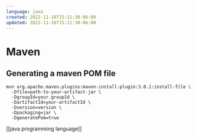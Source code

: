 ```yaml
---
language: java
created: 2022-11-16T15:11:30-06:00
updated: 2022-11-16T15:11:30-06:00
---
```


# Maven

## Generating a maven POM file

```shell
mvn org.apache.maven.plugins:maven-install-plugin:3.0.1:install-file \
  -Dfile=path-to-your-artifact-jar \
  -DgroupId=your.groupId \
  -DartifactId=your-artifactId \
  -Dversion=version \
  -Dpackaging=jar \
  -DgeneratePom=true
```


[[java programming language]]